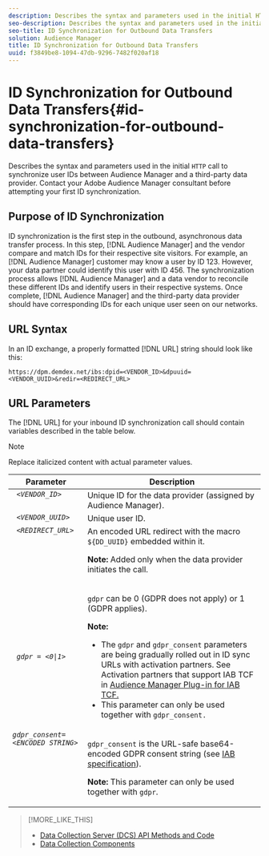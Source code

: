 ```yaml
---
description: Describes the syntax and parameters used in the initial HTTP call to synchronize user IDs between Audience Manager and a third-party data provider. Contact your Adobe Audience Manager consultant before attempting your first ID synchronization.
seo-description: Describes the syntax and parameters used in the initial HTTP call to synchronize user IDs between Audience Manager and a third-party data provider. Contact your Adobe Audience Manager consultant before attempting your first ID synchronization.
seo-title: ID Synchronization for Outbound Data Transfers
solution: Audience Manager
title: ID Synchronization for Outbound Data Transfers
uuid: f3849be8-1094-47db-9296-7482f020af18
---
```


# ID Synchronization for Outbound Data Transfers{#id-synchronization-for-outbound-data-transfers}

Describes the syntax and parameters used in the initial `HTTP` call to synchronize user IDs between Audience Manager and a third-party data provider. Contact your Adobe Audience Manager consultant before attempting your first ID synchronization.

<!-- c_id_sync_out.xml -->

## Purpose of ID Synchronization

ID synchronization is the first step in the outbound, asynchronous data transfer process. In this step, [!DNL Audience Manager] and the vendor compare and match IDs for their respective site visitors. For example, an [!DNL Audience Manager] customer may know a user by ID 123. However, your data partner could identify this user with ID 456. The synchronization process allows [!DNL Audience Manager] and a data vendor to reconcile these different IDs and identify users in their respective systems. Once complete, [!DNL Audience Manager] and the third-party data provider should have corresponding IDs for each unique user seen on our networks.

## URL Syntax

In an ID exchange, a properly formatted [!DNL URL] string should look like this:

```
https://dpm.demdex.net/ibs:dpid=<VENDOR_ID>&dpuuid=<VENDOR_UUID>&redir=<REDIRECT_URL>
```

## URL Parameters

The [!DNL URL] for your inbound ID synchronization call should contain variables described in the table below.

>[!NOTE]
>
>Replace italicized content with actual parameter values.

<table id="table_EB9F4246E2A34ABB8ED06EA458EB186F"> 
 <thead> 
  <tr> 
   <th colname="col1" class="entry"> Parameter </th> 
   <th colname="col2" class="entry"> Description </th> 
  </tr> 
 </thead>
 <tbody> 
  <tr valign="top"> 
   <td colname="col1"> <code> <i>&lt;VENDOR_ID&gt;</i> </code> </td> 
   <td colname="col2">Unique ID for the data provider (assigned by <span class="keyword"> Audience Manager</span>). </td> 
  </tr> 
  <tr valign="top"> 
   <td colname="col1"> <code> <i>&lt;VENDOR_UUID&gt;</i> </code> </td> 
   <td colname="col2"> Unique user ID. </td> 
  </tr> 
  <tr valign="top"> 
   <td colname="col1"> <code> <i>&lt;REDIRECT_URL&gt;</i> </code> </td> 
   <td colname="col2">An encoded URL redirect with the macro <code> ${DD_UUID}</code> embedded within it. <p><b>Note:</b> Added only when the data provider initiates the call. </p> </td> 
  </tr> 
    </tr> 
  <tr> 
   <td colname="col1"> <code> <i>gdpr = &lt;0|1&gt;</i> </code> </td> 
   <td colname="col2"> <p><code>gdpr</code> can be 0 (GDPR does not apply) or 1 (GDPR applies).</p><p><b>Note:</b> <ul><li>The <code>gdpr</code> and <code>gdpr_consent</code> parameters are being gradually rolled out in ID sync URLs with activation partners. See Activation partners that support IAB TCF in <a href="../../overview/aam-gdpr/aam-iab-plugin.md#aam-activation-partners">Audience Manager Plug-in for IAB TCF.</a></li><li>This parameter can only be used together with <code>gdpr_consent.</code></li></ul></p></td> 
  </tr> 
    </tr> 
  <tr valign="top"> 
   <td colname="col1"> <code><i>gdpr_consent=&lt;ENCODED STRING&gt;</i> </code> </td> 
   <td colname="col2"><p><code>gdpr_consent</code> is the URL-safe base64-encoded GDPR consent string (see <a href="https://github.com/InteractiveAdvertisingBureau/GDPR-Transparency-and-Consent-Framework/blob/master/URL-based%20Consent%20Passing_%20Framework%20Guidance.md#specifications" format="http" scope="external"> IAB specification</a>).</p><p><b>Note:</b> This parameter can only be used together with <code>gdpr</code>.</p> </td> 
  </tr> 
 </tbody> 
</table>

>[!MORE_LIKE_THIS]
>
>* [Data Collection Server (DCS) API Methods and Code](../../api/dcs-intro/dcs-event-calls/dcs-event-calls.md)
>* [Data Collection Components](../../reference/system-components/components-data-collection.md)
